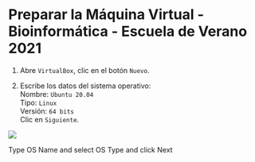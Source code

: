 # Preparar la Máquina Virtual - Bioinformática - Escuela de Verano 2021

1. Abre `VirtualBox`, clic en el botón `Nuevo`.

2. Escribe los datos del sistema operativo:  
Nombre: `Ubuntu 20.04`  
Tipo: `Linux`  
Versión: `64 bits`  
Clic en `Siguiente`.

![](https://www.osboxes.org/wp-content/uploads/2014/09/ot/vbox-1.jpg)

Type OS Name and select OS Type
and click Next
